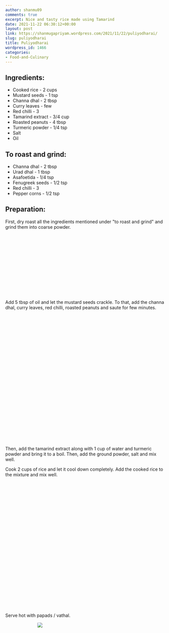 ```yaml
---
author: shanmu09
comments: true
excerpt: Nice and tasty rice made using Tamarind
date: 2021-11-22 06:30:12+00:00
layout: post
link: https://shanmugapriyam.wordpress.com/2021/11/22/puliyodharai/
slug: puliyodharai
title: Puliyodharai
wordpress_id: 1466
categories:
- Food-and-Culinary
---
```

<style>
.square {
    float:left;
    width: 49%;
    border-radius:5%;
    padding-bottom : 40%; /* = width for a 1:1 aspect ratio */
    margin:0.5%;
    background-position:center center;
    background-repeat:no-repeat;
    background-size:cover; /* you change this to "contain" if you don't want the images to be cropped */
}
	
#break {
    clear:both;
}

.img_1{background-image:url('https://shanmugapriyam.files.wordpress.com/2021/05/00100lrportrait_00100_burst20210519170848120_cover.jpg');}
.img_2{background-image:url('https://shanmugapriyam.files.wordpress.com/2021/05/00100lrportrait_00100_burst20210520065005148_cover.jpg');}
.img_3{background-image:url('https://shanmugapriyam.files.wordpress.com/2021/05/00100lrportrait_00100_burst20210520064745848_cover.jpg');}
.img_4{background-image:url('https://shanmugapriyam.files.wordpress.com/2021/05/00100lrportrait_00100_burst20210520064834014_cover.jpg');}
.img_5{background-image:url('https://shanmugapriyam.files.wordpress.com/2021/05/00100lrportrait_00100_burst20210520064856519_cover.jpg');}
.img_6{background-image:url('https://shanmugapriyam.files.wordpress.com/2021/05/00100lrportrait_00100_burst20210520064939568_cover.jpg');}
.img_7{background-image:url('https://shanmugapriyam.files.wordpress.com/2021/05/00100lrportrait_00100_burst20210520065103411_cover.jpg');}
.img_8{background-image:url('https://shanmugapriyam.files.wordpress.com/2021/05/00100lrportrait_00100_burst20210520065244562_cover.jpg');}
.img_9{background-image:url('https://shanmugapriyam.files.wordpress.com/2021/05/00100lrportrait_00100_burst20210520065641084_cover.jpg');}
.img_10{background-image:url('https://shanmugapriyam.files.wordpress.com/2021/05/00100lrportrait_00100_burst20210520065753195_cover.jpg');}

.resize_fit_center {
    max-width:60%;
    max-height:60%;
    vertical-align: middle;
    display: block;
    margin-left: auto;
    margin-right: auto;
    border-radius:5%;
}

.center {
  margin: auto;
  width: 60%;
}
</style>




## Ingredients:







  * Cooked rice - 2 cups
  * Mustard seeds - 1 tsp
  * Channa dhal - 2 tbsp
  * Curry leaves - few
  * Red chilli - 3
  * Tamarind extract - 3/4 cup
  * Roasted peanuts - 4 tbsp
  * Turmeric powder - 1/4 tsp
  * Salt
  * Oil






## To roast and grind:







  * Channa dhal - 2 tbsp
  * Urad dhal - 1 tbsp
  * Asafoetida - 1/4 tsp
  * Fenugreek seeds - 1/2 tsp
  * Red chilli - 3
  * Pepper corns - 1/2 tsp






## Preparation:







First, dry roast all the ingredients mentioned under "to roast and grind" and grind them into coarse powder.




<div class="square img_1">
</div>
<div class="square img_2">
</div>
<p/>









Add 5 tbsp of oil and let the mustard seeds crackle. To that, add the channa dhal, curry leaves, red chilli, roasted peanuts and saute for few minutes.



<div class="square img_3">
</div>
<div class="square img_4">
</div>
<div class="square img_5">
</div>
<div class="square img_6">
</div>
<p/>











Then, add the tamarind extract along with 1 cup of water and turmeric powder and bring it to a boil. Then, add the ground powder, salt and mix well. 







Cook 2 cups of rice and let it cool down completely. Add the cooked rice to the mixture and mix well. 



<div class="square img_7">
</div>
<div class="square img_8">
</div>
<div class="square img_9">
</div>
<div class="square img_10">
</div>
<p/>











Serve hot with papads / vathal.




<div>
	<img src="https://shanmugapriyam.files.wordpress.com/2021/05/00100lrportrait_00100_burst20210520121046200_cover.jpg?w=768"  class="resize_fit_center"/>
</div>
<p/>
